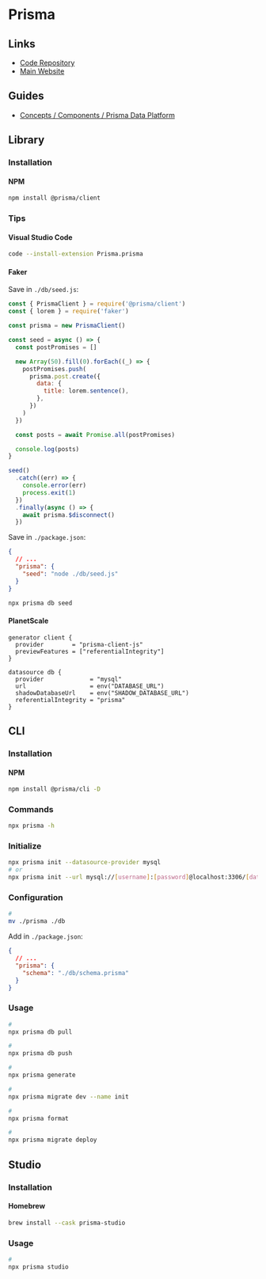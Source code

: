 # Prisma

<!--
https://www.youtube.com/watch?v=aim8Mk-ETK0
https://www.youtube.com/watch?v=-oRbc1Efz5Q
https://www.youtube.com/watch?v=iH7VYDeokCk
https://www.youtube.com/watch?v=Uqg7Q4tYwno
https://www.youtube.com/watch?v=YqBG5rFP4Ic
https://www.youtube.com/watch?v=-_GZJ3xwYOw
https://www.youtube.com/watch?v=Uy0gwNh3nKQ
https://www.youtube.com/watch?v=4oDK-7-aSY0
https://www.youtube.com/watch?v=lddaR8Y-gko
https://www.youtube.com/watch?v=oj2xyW55d9M
https://www.youtube.com/watch?v=ULB6o6XZNTY
https://github.com/calendso/calendso/blob/main/prisma/schema.prisma
https://github.com/email2vimalraj/food-pos-app/blob/main/prisma/schema.prisma
https://github.com/Rowan-Paul/project-argus/blob/main/prisma/schema.prisma
https://github.com/kimf/tisdagsgolfen-prisma3
https://github.com/kuc-arc-f/headless-3-mysql
https://github.com/2wce/prisma-template
https://github.com/m-abdelwahab/course-platform
https://www.prisma.io/blog/announcing-upcoming-course-8s41wdqrlgc7

Prisma Data Proxy
-->

## Links

- [Code Repository](https://github.com/prisma/prisma)
- [Main Website](https://prisma.io/)

## Guides

- [Concepts / Components / Prisma Data Platform](https://prisma.io/docs/concepts/components/prisma-data-platform)

## Library

### Installation

#### NPM

```sh
npm install @prisma/client
```

### Tips

#### Visual Studio Code

```sh
code --install-extension Prisma.prisma
```

#### Faker

Save in `./db/seed.js`:

```js
const { PrismaClient } = require('@prisma/client')
const { lorem } = require('faker')

const prisma = new PrismaClient()

const seed = async () => {
  const postPromises = []

  new Array(50).fill(0).forEach((_) => {
    postPromises.push(
      prisma.post.create({
        data: {
          title: lorem.sentence(),
        },
      })
    )
  })

  const posts = await Promise.all(postPromises)

  console.log(posts)
}

seed()
  .catch((err) => {
    console.error(err)
    process.exit(1)
  })
  .finally(async () => {
    await prisma.$disconnect()
  })
```

Save in `./package.json`:

```json
{
  // ...
  "prisma": {
    "seed": "node ./db/seed.js"
  }
}
```

```sh
npx prisma db seed
```

<!-- #### [Named Constraints](https://prisma.io/docs/guides/upgrade-guides/upgrading-versions/upgrading-to-prisma-3/named-constraints)

```prisma
generator client {
  previewFeatures = ["namedConstraints"]
}
```

```sql
SELECT con.conname
FROM pg_catalog.pg_constraint con
  INNER JOIN pg_catalog.pg_class rel
    ON rel.oid = con.conrelid
  INNER JOIN pg_catalog.pg_namespace nsp
    ON nsp.oid = connamespace
WHERE nsp.nspname = 'public'
AND rel.relname = 'post';
``` -->

#### PlanetScale

<!--
initial-setup
shadow

SHADOW_DATABASE_URL
-->

```prisma
generator client {
  provider        = "prisma-client-js"
  previewFeatures = ["referentialIntegrity"]
}

datasource db {
  provider             = "mysql"
  url                  = env("DATABASE_URL")
  shadowDatabaseUrl    = env("SHADOW_DATABASE_URL")
  referentialIntegrity = "prisma"
}
```

## CLI

### Installation

#### NPM

```sh
npm install @prisma/cli -D
```

### Commands

```sh
npx prisma -h
```

### Initialize

```sh
npx prisma init --datasource-provider mysql
# or
npx prisma init --url mysql://[username]:[password]@localhost:3306/[database]
```

### Configuration

```sh
#
mv ./prisma ./db
```

Add in `./package.json`:

```json
{
  // ...
  "prisma": {
    "schema": "./db/schema.prisma"
  }
}
```

### Usage

```sh
#
npx prisma db pull

#
npx prisma db push

#
npx prisma generate

#
npx prisma migrate dev --name init

#
npx prisma format

#
npx prisma migrate deploy
```

## Studio

### Installation

#### Homebrew

```sh
brew install --cask prisma-studio
```

### Usage

```sh
#
npx prisma studio
```
